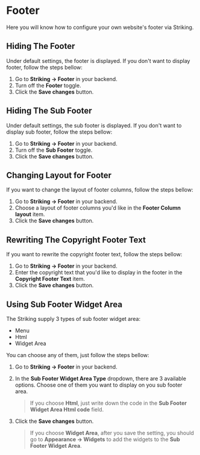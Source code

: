 Footer
======
Here you will know how to configure your own website's footer via Striking.

Hiding The Footer
-----------------

Under default settings, the footer is displayed. If you don't want to display footer, follow the steps bellow:

1.  Go to **Striking -> Footer** in your backend.
2.  Turn off the **Footer** toggle.
3.  Click the **Save changes** button.

Hiding The Sub Footer
---------------------

Under default settings, the sub footer is displayed. If you don't want to display sub footer, follow the steps bellow:

1.  Go to **Striking -> Footer** in your backend.
2.  Turn off the **Sub Footer** toggle.
3.  Click the **Save changes** button.

Changing Layout for Footer
--------------------------

If you want to change the layout of footer columns, follow the steps bellow:

1.  Go to **Striking -> Footer** in your backend.
2.  Choose a layout of footer columns you'd like in the **Footer Column layout** item.
3.  Click the **Save changes** button.

Rewriting The Copyright Footer Text
-----------------------------------

If you want to rewrite the copyright footer text, follow the steps bellow:

1.  Go to **Striking -> Footer** in your backend.
2.  Enter the copyright text that you'd like to display in the footer in the **Copyright Footer Text** item.
3.  Click the **Save changes** button.

Using Sub Footer Widget Area
----------------------------

The Striking supply 3 types of sub footer widget area:

*   Menu
*   Html
*   Widget Area

You can choose any of them, just follow the steps bellow:

1.  Go to **Striking -> Footer** in your backend.
2.  In the **Sub Footer Widget Area Type** dropdown, there are 3 available options. Choose one of them you want to display on you sub footer area.

    > If you choose **Html**, just write down the code in the **Sub Footer Widget Area Html code** field.
3.  Click the **Save changes** button.

    > If you choose **Widget Area**, after you save the setting, you should go to **Appearance -> Widgets** to add the widgets to the **Sub Footer Widget Area**.